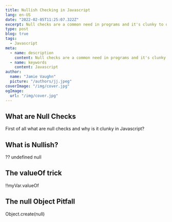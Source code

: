 ```yaml
---
title: Nullish Checking in Javascript
lang: en-US
date: "2022-02-05T11:25:07.322Z"
excerpt: Null checks are a common need in programs and it's clunky to do them in Javascript, unless you use the "valueOf" trick
type: post
blog: true
tags:
  - Javascript
meta:
  - name: description
    content: Null checks are a common need in programs and it's clunky to do them in Javascript, unless you use the "valueOf" trick
  - name: keywords
    content: Javascript
author:
  name: "Jamie Vaughn"
  picture: "/authors/jj.jpeg"
coverImage: "/img/cover.jpg"
ogImage:
  url: "/img/cover.jpg"
---
```


## What are Null Checks

First of all what are null checks and why is it clunky in Javascript?

## What is Nullish?

??
undefined
null

## The valueOf trick

!!myVar.valueOf

## The null Object Pitfall

Object.create(null)

